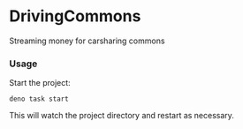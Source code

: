 # DrivingCommons

Streaming money for carsharing commons

### Usage

Start the project:

```
deno task start
```

This will watch the project directory and restart as necessary.
